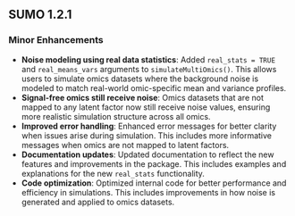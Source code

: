## SUMO 1.2.1

### Minor Enhancements
- **Noise modeling using real data statistics**:
  Added `real_stats = TRUE` and `real_means_vars` arguments to `simulateMultiOmics()`.
  This allows users to simulate omics datasets where the background noise is modeled
  to match real-world omic-specific mean and variance profiles.
- **Signal-free omics still receive noise**:
  Omics datasets that are not mapped to any latent factor now still receive
  noise values, ensuring more realistic simulation structure across all omics.
- **Improved error handling**:
  Enhanced error messages for better clarity when issues arise during simulation.
  This includes more informative messages when omics are not mapped to latent factors.
- **Documentation updates**:
  Updated documentation to reflect the new features and improvements in the package.
  This includes examples and explanations for the new `real_stats` functionality.
- **Code optimization**:
  Optimized internal code for better performance and efficiency in simulations.
  This includes improvements in how noise is generated and applied to omics datasets.
